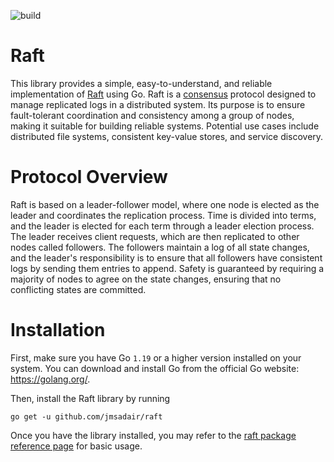 ![build](https://github.com/jmsadair/raft/actions/workflows/build.yml/badge.svg)

# Raft
This library provides a simple, easy-to-understand, and reliable implementation of [Raft](https://en.wikipedia.org/wiki/Raft_(algorithm)) using Go. Raft is a [consensus](https://en.wikipedia.org/wiki/Consensus_(computer_science)) protocol designed to manage replicated logs in a distributed system. Its purpose is to ensure fault-tolerant coordination and consistency among a group of nodes, making it suitable for building reliable systems. Potential use cases include distributed file systems, consistent key-value stores, and service discovery.

# Protocol Overview
Raft is based on a leader-follower model, where one node is elected as the leader and coordinates the replication process. Time is divided into terms, and the leader is elected for each term through a leader election process. The leader receives client requests, which are then replicated to other nodes called followers. The followers maintain a log of all state changes, and the leader's responsibility is to ensure that all followers have consistent logs by sending them entries to append. Safety is guaranteed by requiring a majority of nodes to agree on the state changes, ensuring that no conflicting states are committed. 

# Installation
First, make sure you have Go `1.19` or a higher version installed on your system. You can download and install Go from the official Go website: https://golang.org/. 

Then, install the Raft library by running

```
go get -u github.com/jmsadair/raft
```

Once you have the library installed, you may refer to the [raft package reference page](https://pkg.go.dev/github.com/jmsadair/raft) for basic usage.
